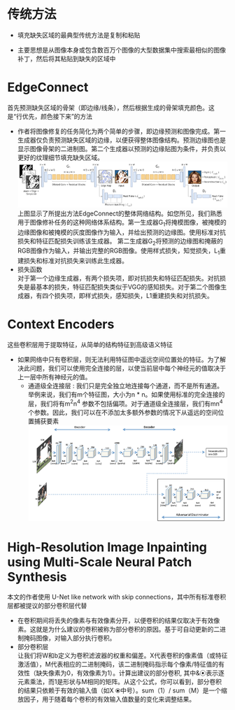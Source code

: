 # 传统方法
* 填充缺失区域的最典型传统方法是复制和粘贴
- 主要思想是从图像本身或包含数百万个图像的大型数据集中搜索最相似的图像补丁，然后将其粘贴到缺失的区域中

# EdgeConnect
 首先预测缺失区域的骨架（即边缘/线条），然后根据生成的骨架填充颜色。这是“行优先，颜色接下来”的方法
* 作者将图像修复的任务简化为两个简单的步骤，即边缘预测和图像完成。第一生成器仅负责预测缺失区域的边缘，以便获得整体图像结构。预测边缘图也是显示图像骨架的二进制图。第二个生成器以预测的边缘贴图为条件，并负责以更好的纹理细节填充缺失区域。
![EdgeConnect](https://raw.githubusercontent.com/TruthK/vpn/master/md_imge/EdgeConnect.png)
上图显示了所提出方法EdgeConnect的整体网络结构。如您所见，我们熟悉用于图像修补任务的这种网络体系结构。第一生成器G<sub>1</sub>将掩模图像，被掩模的边缘图像和被掩模的灰度图像作为输入，并给出预测的边缘图。使用标准对抗损失和特征匹配损失训练该生成器。
第二生成器G<sub>2</sub>将预测的边缘图和掩蔽的RGB图像作为输入，并输出完整的RGB图像。使用样式损失，知觉损失，L<sub>1</sub>重建损失和标准对抗损失来训练此生成器。
* 损失函数  
对于第一个边缘生成器，有两个损失项，即对抗损失和特征匹配损失。对抗损失是最基本的损失，特征匹配损失类似于VGG的感知损失。对于第二个图像生成器，有四个损失项，即样式损失，感知损失，L1重建损失和对抗损失。

# Context Encoders
这些卷积层用于提取特征，从简单的结构特征到高级语义特征
* 如果网络中只有卷积层，则无法利用特征图中遥远空间位置处的特征。为了解决此问题，我们可以使用完全连接的层，以使当前层中每个神经元的值取决于上一层中所有神经元的值。
    - 通道级全连接层 : 我们只是完全独立地连接每个通道，而不是所有通道。举例来说，我们有m个特征图，大小为n * n。如果使用标准的完全连接的层，我们将有m<sup>2</sup>n<sup>4</sup> 参数不包括偏项。对于通道级全连接层，我们有mn<sup>4</sup>个参数。因此，我们可以在不添加太多额外参数的情况下从遥远的空间位置捕获要素
![Context_Encoders](https://raw.githubusercontent.com/TruthK/vpn/master/md_imge/Context%20Encoders.png)

# High-Resolution Image Inpainting using Multi-Scale Neural Patch Synthesis
本文的作者使用 U-Net like network with skip connections，其中所有标准卷积层都被提议的部分卷积层代替
* 在卷积期间将丢失的像素与有效像素分开，以便卷积的结果仅取决于有效像素。这就是为什么建议的卷积被称为部分卷积的原因。基于可自动更新的二进制掩码图像，对输入部分执行卷积。
* 部分卷积层  
让我们将W和b定义为卷积滤波器的权重和偏差。X代表卷积的像素值（或特征激活值），M代表相应的二进制掩码，该二进制掩码指示每个像素/特征值的有效性（缺失像素为0，有效像素为1）。计算出建议的部分卷积,
其中&⦿表示逐元素乘法，而1是形状与M相同的矩阵。从这个公式，你可以看到，部分卷积的结果只依赖于有效的输入值（如X ⦿中号）。sum（1）/ sum（M）是一个缩放因子，用于随着每个卷积的有效输入值数量的变化来调整结果。